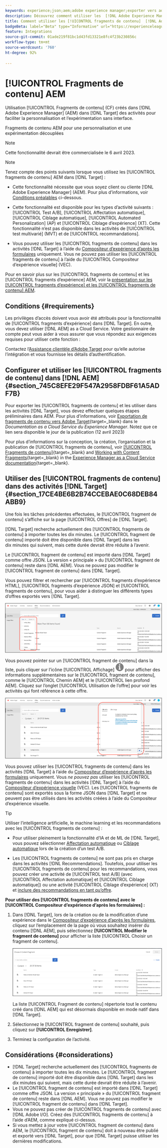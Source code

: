 ```yaml
---
keywords: experience;json;aem;adobe experience manager;exporter vers adobe target;fragments de contenu;fragments;CF;cf;headless;personnalisation;expérimentation
description: Découvrez comment utiliser les  [!DNL Adobe Experience Manager] [!UICONTROL fragments de contenu] dans les activités  [!DNL Adobe Target] .
title: Comment utiliser les [!UICONTROL fragments de contenu]  [!DNL Adobe Experience Manager]  (AEM) ?
badgeBeta: label="Beta" type="Informative" url="https://experienceleague.adobe.com/docs/target/using/introduction/intro.html#beta newtab=true" tooltip="What are Target Beta release features?"
feature: Integrations
source-git-commit: 01ade219f81bc1d43fd13321e8fc4f23b230856c
workflow-type: tm+mt
source-wordcount: '760'
ht-degree: 92%

---
```


# [!UICONTROL Fragments de contenu] AEM

Utilisation [!UICONTROL Fragments de contenu] (CF) créés dans [!DNL Adobe Experience Manager] (AEM) dans [!DNL Target] des activités pour faciliter la personnalisation et l’expérimentation sans interface.

Fragments de contenu AEM pour une personnalisation et une expérimentation découplées

>[!NOTE]
>
>Cette fonctionnalité devrait être commercialisée le 6 avril 2023.

>[!NOTE]
>
>Tenez compte des points suivants lorsque vous utilisez les [!UICONTROL fragments de contenu] AEM dans [!DNL Target] :
> 
>* Cette fonctionnalité nécessite que vous soyez client ou cliente [!DNL Adobe Experience Manager] (AEM). Pour plus d’informations, voir [Conditions préalables](#section_AE6F0971E1574B3AA324003599B96E5A) ci-dessous.
>
>* Cette fonctionnalité est disponible pour les types d’activité suivants : [!UICONTROL Test A/B], [!UICONTROL Affectation automatique], [!UICONTROL Ciblage automatique], [!UICONTROL Automated Personalization] (AP) et [!UICONTROL Ciblage d’expérience] (XT). Cette fonctionnalité n’est pas disponible dans les activités de [!UICONTROL test multivarié] (MVT) et de [!UICONTROL recommandations].
>
>* Vous pouvez utiliser les [!UICONTROL fragments de contenu] dans les activités [!DNL Target] à l’aide du [Compositeur d’expérience d’après les formulaires](/help/main/c-experiences/form-experience-composer.md) uniquement. Vous ne pouvez pas utiliser les [!UICONTROL fragments de contenu] à l’aide du [!UICONTROL Compositeur d’expérience visuelle] (VEC).


Pour en savoir plus sur les [!UICONTROL fragments de contenu] et les [!UICONTROL fragments d’expérience] AEM, voir la [présentation sur les [!UICONTROL fragments d’expérience] et les [!UICONTROL fragments de contenu] AEM](/help/main/c-integrating-target-with-mac/aem/aem-experience-and-content-fragments.md).

## Conditions {#requirements}

Les privilèges d’accès doivent vous avoir été attribués pour la fonctionnalité de [!UICONTROL fragments d’expérience] dans [!DNL Target]. En outre, vous devez utiliser [!DNL AEM] as a Cloud Service. Votre gestionnaire de compte peut vous aider à vous assurer que vous répondez aux exigences requises pour utiliser cette fonction :

Contactez l’[Assistance clientèle d’Adobe Target](/help/main/cmp-resources-and-contact-information.md#reference_ACA3391A00EF467B87930A450050077C) pour qu’elle autorise l’intégration et vous fournisse les détails d’authentification.

## Configurer et utiliser les [!UICONTROL fragments de contenu] dans [!DNL AEM] {#section_745C8EFE29F547A2958FDBF61A5ADF7B}

Pour exporter les [!UICONTROL fragments de contenu] et les utiliser dans les activités [!DNL Target], vous devez effectuer quelques étapes préliminaires dans AEM. Pour plus d’informations, voir [Exportation de fragments de contenu vers Adobe Target](https://experienceleague.adobe.com/docs/experience-manager-cloud-service/content/sites/integrations/content-fragments-target.html?lang=fr){target=_blank} dans le *Documentation as a Cloud Service du Experience Manager*. Notez que ce lien sera disponible le jour de la publication (12 avril 2023)

Pour plus d’informations sur la conception, la création, l’organisation et la publication de [!UICONTROL fragments de contenu], voir [[!UICONTROL Fragments de contenu]](https://experienceleague.adobe.com/docs/experience-manager-cloud-service/content/sites/authoring/fundamentals/content-fragments.html?lang=fr){target=_blank} and [Working with Content Fragments](https://experienceleague.adobe.com/docs/experience-manager-cloud-service/content/sites/administering/content-fragments/content-fragments.html?lang=fr){target=_blank} in the [Experience Manager as a Cloud Service documentation](https://experienceleague.adobe.com/docs/experience-manager-cloud-service/content/home.html?lang=fr){target=_blank}.

## Utiliser des [!UICONTROL fragments de contenu] dans des activités [!DNL Target] {#section_17CE4BE6B2B74CCEBAE0C68DEB84ABB9}

Une fois les tâches précédentes effectuées, le [!UICONTROL fragment de contenu] s’affiche sur la page [!UICONTROL Offres] de [!DNL Target].

[!DNL Target] recherche actuellement des [!UICONTROL fragments de contenu] à importer toutes les dix minutes. Le [!UICONTROL fragment de contenu] importé doit être disponible dans [!DNL Target] dans les dix minutes qui suivent, mais cette durée devrait être réduite à l’avenir.

Le [!UICONTROL fragment de contenu] est importé dans [!DNL Target] comme offre JSON. La version « principale » du [!UICONTROL fragment de contenu] reste dans [!DNL AEM]. Vous ne pouvez pas modifier le [!UICONTROL fragment de contenu] dans [!DNL Target].

Vous pouvez filtrer et rechercher par [!UICONTROL fragments d’expérience HTML], [!UICONTROL fragments d’expérience JSON] et [!UICONTROL fragments de contenu], pour vous aider à distinguer les différents types d’offres exportés vers [!DNL Target].

![Filtrer par types de fragments de contenu : HTML ou JSON dans l’interface utilisateur de Target](/help/main/c-integrating-target-with-mac/aem/assets/fragment-types.png)

Vous pouvez pointer sur un [!UICONTROL fragment de contenu] dans la liste, puis cliquer sur l’icône [!UICONTROL Affichage] ![Icône Infos](/help/main/c-integrating-target-with-mac/aem/assets/icon-info.png) pour afficher des informations supplémentaires sur le [!UICONTROL fragment de contenu], comme le [!UICONTROL Chemin AEM] et le [!UICONTROL lien profond AEM]. Cliquez sur l’onglet [!UICONTROL Utilisation de l’offre] pour voir les activités qui font référence à cette offre.

![Fenêtre contextuelle d’informations sur le fragment de contenu](/help/main/c-integrating-target-with-mac/aem/assets/cf-info-popup.png)

Vous pouvez utiliser les [!UICONTROL fragments de contenu] dans les activités [!DNL Target] à l’aide du [Compositeur d’expérience d’après les formulaires](/help/main/c-experiences/form-experience-composer.md) uniquement. Vous *ne pouvez pas* utiliser les [!UICONTROL fragments de contenu] dans les activités [!DNL Target] à l’aide du [Compositeur d’expérience visuelle](/help/main/c-experiences/c-visual-experience-composer/visual-experience-composer.md) (VEC). Les [!UICONTROL fragments de contenu] sont exportés sous la forme JSON dans [!DNL Target] et ne peuvent pas être utilisés dans les activités créées à l’aide du Compositeur d’expérience visuelle.

>[!TIP]
>
>Utiliser l’intelligence artificielle, le machine learning et les recommandations avec les [!UICONTROL fragments de contenu] :
>
>* Pour utiliser pleinement la fonctionnalité d’IA et de ML de [!DNL Target], vous pouvez sélectionner [Affectation automatique](/help/main/c-activities/automated-traffic-allocation/automated-traffic-allocation.md#concept_A1407678796B4C569E94CBA8A9F7F5D4) ou [Ciblage automatique](/help/main/c-activities/auto-target/auto-target-to-optimize.md) lors de la création d’un test A/B.
>
>* Les [!UICONTROL fragments de contenu] ne sont pas pris en charge dans les activités [!DNL Recommendations]. Toutefois, pour utiliser les [!UICONTROL fragments de contenu] pour les recommandations, vous pouvez créer une activité de [!UICONTROL test A/B] (avec [!UICONTROL Affectation automatique] et [!UICONTROL Ciblage automatique]) ou une activité [!UICONTROL Ciblage d’expérience] (XT) et [inclure des recommandations en tant qu’offre](/help/main/c-recommendations/recommendations-as-an-offer.md).


**Pour utiliser des [!UICONTROL fragments de contenu] avec le [!UICONTROL Compositeur d’expérience d’après les formulaires] :**

1. Dans [!DNL Target], lors de la création ou de la modification d’une expérience dans le [Compositeur d’expérience d’après les formulaires](/help/main/c-experiences/form-experience-composer.md#task_FAC842A6535045B68B4C1AD3E657E56E), cliquez sur l’emplacement de la page où vous souhaitez insérer du contenu [!DNL AEM], puis sélectionnez **[!UICONTROL Modifier le fragment de contenu]** pour afficher la liste [!UICONTROL Choisir un fragment de contenu].

   ![image content_fragment_list](/help/main/c-integrating-target-with-mac/aem/assets/choose-content-fragment.png)

   La liste [!UICONTROL Fragment de contenu] répertorie tout le contenu créé dans [!DNL AEM] qui est désormais disponible en mode natif dans [!DNL Target].

1. Sélectionnez le [!UICONTROL fragment de contenu] souhaité, puis cliquez sur **[!UICONTROL Enregistrer]**.
1. Terminez la configuration de l’activité.

## Considérations {#considerations}

* [!DNL Target] recherche actuellement des [!UICONTROL fragments de contenu] à importer toutes les dix minutes. Le [!UICONTROL fragment de contenu] importé doit être disponible dans [!DNL Target] dans les dix minutes qui suivent, mais cette durée devrait être réduite à l’avenir.
* Le [!UICONTROL fragment de contenu] est importé dans [!DNL Target] comme offre JSON. La version « principale » du [!UICONTROL fragment de contenu] reste dans [!DNL AEM]. Vous ne pouvez pas modifier le [!UICONTROL fragment de contenu] dans [!DNL Target].
* Vous ne pouvez pas créer de [!UICONTROL fragments de contenu] avec [!DNL Adobe I/O]. Créez des [!UICONTROL fragments de contenu] à l’aide d’AEM, comme expliqué ci-dessus.
* Si vous mettez à jour votre [!UICONTROL fragment de contenu] dans AEM, le [!UICONTROL fragment de contenu] doit à nouveau être publié et exporté vers [!DNL Target], pour que [!DNL Target] puisse utiliser les dernières modifications.